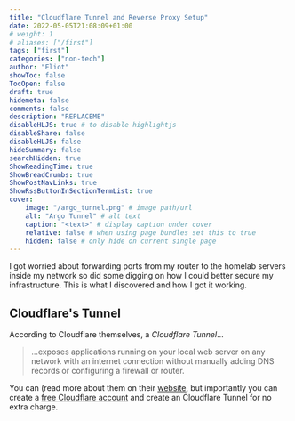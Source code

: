 ```yaml
---
title: "Cloudflare Tunnel and Reverse Proxy Setup"
date: 2022-05-05T21:08:09+01:00
# weight: 1
# aliases: ["/first"]
tags: ["first"]
categories: ["non-tech"]
author: "Eliot"
showToc: false
TocOpen: false
draft: true
hidemeta: false
comments: false
description: "REPLACEME"
disableHLJS: true # to disable highlightjs
disableShare: false
disableHLJS: false
hideSummary: false
searchHidden: true
ShowReadingTime: true
ShowBreadCrumbs: true
ShowPostNavLinks: true
ShowRssButtonInSectionTermList: true
cover:
    image: "/argo_tunnel.png" # image path/url
    alt: "Argo Tunnel" # alt text
    caption: "<text>" # display caption under cover
    relative: false # when using page bundles set this to true
    hidden: false # only hide on current single page
---
```

I got worried about forwarding ports from my router to the homelab servers inside my network so did some digging on how I could better secure my infrastructure.  This is what I discovered and how I got it working.

## Cloudflare's Tunnel
According to Cloudflare themselves, a *Cloudflare Tunnel*...

>  ...exposes applications running on your local web server on any network with an internet connection without manually adding DNS records or configuring a firewall or router.

You can (read more about them on their [website](https://www.cloudflare.com/en-gb/products/tunnel/), but importantly you can create a [free Cloudflare account](https://www.cloudflare.com/plans/free/) and create an Cloudflare Tunnel for no extra charge.

